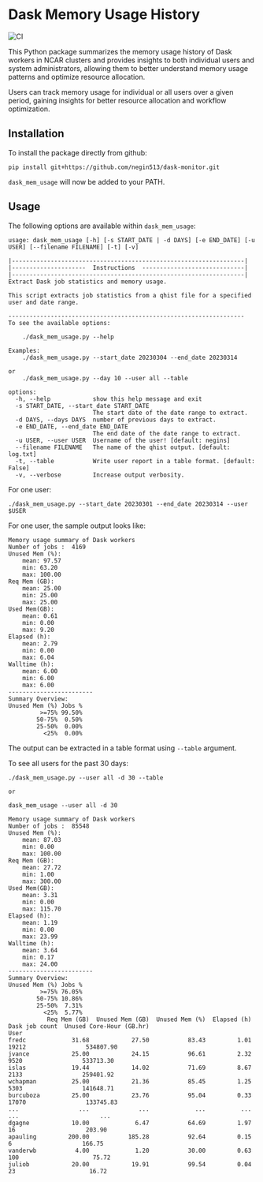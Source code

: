 # Dask Memory Usage History
![CI](https://img.shields.io/github/actions/workflow/status/negin513/ncar-dask-monitor/main.yml?label=CI&logo=GitHub&style=flat-square)


This Python package summarizes the memory usage history of Dask workers in NCAR clusters and provides insights to both individual users and system administrators, allowing them to better understand memory usage patterns and optimize resource allocation.

Users can track memory usage for individual or all users over a given period, gaining insights for better resource allocation and workflow optimization.

## Installation

To install the package directly from github:
```
pip install git+https://github.com/negin513/dask-monitor.git
```
`dask_mem_usage` will now be added to your PATH.

## Usage
The following options are available within `dask_mem_usage`:
```
usage: dask_mem_usage [-h] [-s START_DATE | -d DAYS] [-e END_DATE] [-u USER] [--filename FILENAME] [-t] [-v]

|------------------------------------------------------------------|
|---------------------  Instructions  -----------------------------|
|------------------------------------------------------------------|
Extract Dask job statistics and memory usage.

This script extracts job statistics from a qhist file for a specified
user and date range.

-------------------------------------------------------------------
To see the available options:

    ./dask_mem_usage.py --help

Examples:
    ./dask_mem_usage.py --start_date 20230304 --end_date 20230314

or
    ./dask_mem_usage.py --day 10 --user all --table

options:
  -h, --help            show this help message and exit
  -s START_DATE, --start_date START_DATE
                        The start date of the date range to extract.
  -d DAYS, --days DAYS  number of previous days to extract.
  -e END_DATE, --end_date END_DATE
                        The end date of the date range to extract.
  -u USER, --user USER  Username of the user! [default: negins]
  --filename FILENAME   The name of the qhist output. [default: log.txt]
  -t, --table           Write user report in a table format. [default: False]
  -v, --verbose         Increase output verbosity.
```

For one user:
```
./dask_mem_usage.py --start_date 20230301 --end_date 20230314 --user $USER
```

For one user, the sample output looks like:

```
Memory usage summary of Dask workers
Number of jobs :  4169
Unused Mem (%):
    mean: 97.57
    min: 63.20
    max: 100.00
Req Mem (GB):
    mean: 25.00
    min: 25.00
    max: 25.00
Used Mem(GB):
    mean: 0.61
    min: 0.00
    max: 9.20
Elapsed (h):
    mean: 2.79
    min: 0.00
    max: 6.04
Walltime (h):
    mean: 6.00
    min: 6.00
    max: 6.00
------------------------
Summary Overview:
Unused Mem (%) Jobs %
         >=75% 99.50%
        50-75%  0.50%
        25-50%  0.00%
          <25%  0.00%

```
The output can be extracted in a table format using `--table` argument.


To see all users for the past 30 days:

```
./dask_mem_usage.py --user all -d 30 --table

or

dask_mem_usage --user all -d 30
```

```
Memory usage summary of Dask workers
Number of jobs :  85548
Unused Mem (%):
    mean: 87.03
    min: 0.00
    max: 100.00
Req Mem (GB):
    mean: 27.72
    min: 1.00
    max: 300.00
Used Mem(GB):
    mean: 3.31
    min: 0.00
    max: 115.70
Elapsed (h):
    mean: 1.19
    min: 0.00
    max: 23.99
Walltime (h):
    mean: 3.64
    min: 0.17
    max: 24.00
------------------------
Summary Overview:
Unused Mem (%) Jobs %
         >=75% 76.05%
        50-75% 10.86%
        25-50%  7.31%
          <25%  5.77%
           Req Mem (GB)  Unused Mem (GB)  Unused Mem (%)  Elapsed (h)  Dask job count  Unused Core-Hour (GB.hr)
User                                                                                                           
fredc             31.68            27.50           83.43         1.01           19212                 534807.90
jvance            25.00            24.15           96.61         2.32            9520                 533713.30
islas             19.44            14.02           71.69         8.67            2133                 259401.92
wchapman          25.00            21.36           85.45         1.25            5303                 141648.71
burcuboza         25.00            23.76           95.04         0.33           17070                 133745.83
...                 ...              ...             ...          ...             ...                       ...
dgagne            10.00             6.47           64.69         1.97              16                    203.90
apauling         200.00           185.28           92.64         0.15               6                    166.75
vanderwb           4.00             1.20           30.00         0.63             100                     75.72
juliob            20.00            19.91           99.54         0.04              23                     16.72
```
